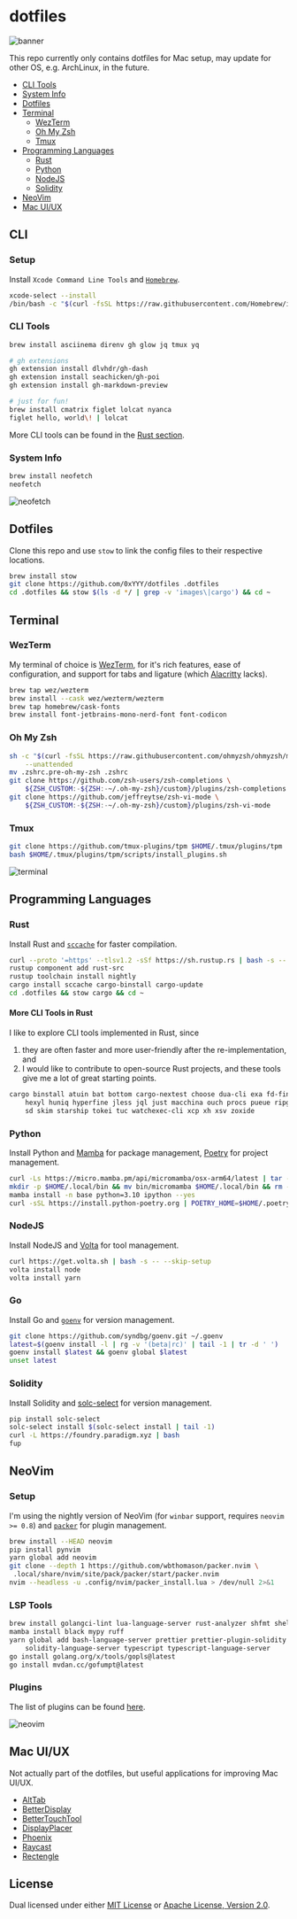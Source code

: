 # dotfiles

![banner](images/banner.png)

This repo currently only contains dotfiles for Mac setup, may update for other OS, e.g. ArchLinux,
in the future.

-   [CLI Tools](#cli-tools)
-   [System Info](#system-info)
-   [Dotfiles](#dotfiles-1)
-   [Terminal](#terminal)
    -   [WezTerm](#wezterm)
    -   [Oh My Zsh](#oh-my-zsh)
    -   [Tmux](#tmux)
-   [Programming Languages](#programming-languages)
    -   [Rust](#rust)
    -   [Python](#python)
    -   [NodeJS](#nodejs)
    -   [Solidity](#solidity)
-   [NeoVim](#neovim)
-   [Mac UI/UX](#mac-uiux)

## CLI

### Setup

Install `Xcode Command Line Tools` and [`Homebrew`](https://brew.sh).

```bash
xcode-select --install
/bin/bash -c "$(curl -fsSL https://raw.githubusercontent.com/Homebrew/install/HEAD/install.sh)"
```

### CLI Tools

```bash
brew install asciinema direnv gh glow jq tmux yq

# gh extensions
gh extension install dlvhdr/gh-dash
gh extension install seachicken/gh-poi
gh extension install gh-markdown-preview

# just for fun!
brew install cmatrix figlet lolcat nyanca
figlet hello, world\! | lolcat
```

More CLI tools can be found in the [Rust section](#more-cli-tools-in-rust).

### System Info

```bash
brew install neofetch
neofetch
```

![neofetch](images/neofetch.png)

## Dotfiles

Clone this repo and use `stow` to link the config files to their respective locations.

```bash
brew install stow
git clone https://github.com/0xYYY/dotfiles .dotfiles
cd .dotfiles && stow $(ls -d */ | grep -v 'images\|cargo') && cd ~
```

## Terminal

### WezTerm

My terminal of choice is [WezTerm](https://wezfurlong.org/wezterm/), for it's rich features, ease of
configuration, and support for tabs and ligature (which
[Alacritty](https://github.com/alacritty/alacritty/issues/50) lacks).

```bash
brew tap wez/wezterm
brew install --cask wez/wezterm/wezterm
brew tap homebrew/cask-fonts
brew install font-jetbrains-mono-nerd-font font-codicon
```

### Oh My Zsh

```bash
sh -c "$(curl -fsSL https://raw.githubusercontent.com/ohmyzsh/ohmyzsh/master/tools/install.sh)" "" \
    --unattended
mv .zshrc.pre-oh-my-zsh .zshrc
git clone https://github.com/zsh-users/zsh-completions \
    ${ZSH_CUSTOM:-${ZSH:-~/.oh-my-zsh}/custom}/plugins/zsh-completions
git clone https://github.com/jeffreytse/zsh-vi-mode \
    ${ZSH_CUSTOM:-${ZSH:-~/.oh-my-zsh}/custom}/plugins/zsh-vi-mode
```

### Tmux

```bash
git clone https://github.com/tmux-plugins/tpm $HOME/.tmux/plugins/tpm
bash $HOME/.tmux/plugins/tpm/scripts/install_plugins.sh
```

![terminal](images/terminal.png)

## Programming Languages

### Rust

Install Rust and [`sccache`](https://github.com/mozilla/sccache) for faster compilation.

```bash
curl --proto '=https' --tlsv1.2 -sSf https://sh.rustup.rs | bash -s -- --verbose -y --no-modify-path
rustup component add rust-src
rustup toolchain install nightly
cargo install sccache cargo-binstall cargo-update
cd .dotfiles && stow cargo && cd ~
```

#### More CLI Tools in Rust

I like to explore CLI tools implemented in Rust, since

1. they are often faster and more user-friendly after the re-implementation, and
2. I would like to contribute to open-source Rust projects, and these tools give me a lot of great
   starting points.

```bash
cargo binstall atuin bat bottom cargo-nextest choose dua-cli exa fd-find git-delta gitui gping heh \
    hexyl huniq hyperfine jless jql just macchina ouch procs pueue ripgrep rm-improved rnr rustcat \
    sd skim starship tokei tuc watchexec-cli xcp xh xsv zoxide
```

### Python

Install Python and [Mamba](https://mamba.readthedocs.io/en/latest/index.html) for package
management, [Poetry](https://python-poetry.org/) for project management.

```bash
curl -Ls https://micro.mamba.pm/api/micromamba/osx-arm64/latest | tar -xvj bin/micromamba
mkdir -p $HOME/.local/bin && mv bin/micromamba $HOME/.local/bin && rm -r bin
mamba install -n base python=3.10 ipython --yes
curl -sSL https://install.python-poetry.org | POETRY_HOME=$HOME/.poetry python -
```

### NodeJS

Install NodeJS and [Volta](https://volta.sh) for tool management.

```bash
curl https://get.volta.sh | bash -s -- --skip-setup
volta install node
volta install yarn
```

### Go

Install Go and [`goenv`](https://github.com/syndbg/goenv) for version management.

```bash
git clone https://github.com/syndbg/goenv.git ~/.goenv
latest=$(goenv install -l | rg -v '(beta|rc)' | tail -1 | tr -d ' ')
goenv install $latest && goenv global $latest
unset latest
```

### Solidity

Install Solidity and [solc-select](https://github.com/crytic/solc-select) for version management.

```bash
pip install solc-select
solc-select install $(solc-select install | tail -1)
curl -L https://foundry.paradigm.xyz | bash
fup
```

## NeoVim

### Setup

I'm using the nightly version of NeoVim (for `winbar` support, requires `neovim >= 0.8`) and
[`packer`](https://github.com/wbthomason/packer.nvim) for plugin management.

```bash
brew install --HEAD neovim
pip install pynvim
yarn global add neovim
git clone --depth 1 https://github.com/wbthomason/packer.nvim \
 .local/share/nvim/site/pack/packer/start/packer.nvim
nvim --headless -u .config/nvim/packer_install.lua > /dev/null 2>&1
```

### LSP Tools

```bash
brew install golangci-lint lua-language-server rust-analyzer shfmt shellharden stylua
mamba install black mypy ruff
yarn global add bash-language-server prettier prettier-plugin-solidity pyright \
    solidity-language-server typescript typescript-language-server
go install golang.org/x/tools/gopls@latest
go install mvdan.cc/gofumpt@latest
```

### Plugins

The list of plugins can be found [here](neovim/.config/nvim/lua/settings/plugins.lua).

![neovim](images/neovim.png)

## Mac UI/UX

Not actually part of the dotfiles, but useful applications for improving Mac UI/UX.

-   [AltTab](https://alt-tab-macos.netlify.app)
-   [BetterDisplay](https://github.com/waydabber/BetterDisplay#readme)
-   [BetterTouchTool](https://folivora.ai)
-   [DisplayPlacer](https://github.com/jakehilborn/displayplacer)
-   [Phoenix](https://github.com/kasper/phoenix)
-   [Raycast](https://www.raycast.com)
-   [Rectengle](https://rectangleapp.com)

## License

Dual licensed under either [MIT License](./LICENSE-MIT) or [Apache License, Version 2.0](./LICENSE-APACHE).
